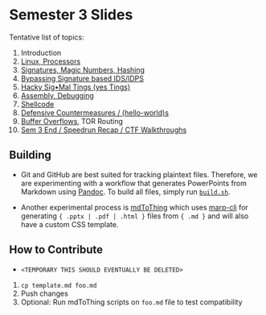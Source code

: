 # Semester 3 Slides

Tentative list of topics:

1. Introduction
2. [Linux, Processors](02.md)
3. [Signatures, Magic Numbers, Hashing](03.md)
4. [Bypassing Signature based IDS/IDPS](04.md)
5. [Hacky Sig•Mal Tings (yes Tings)](05.md)
6. [Assembly, Debugging](06.md)
7. [Shellcode](07.md)
8. [Defensive Countermeasures / (hello-world)s](08.md)
9. [Buffer Overflows](09.md), TOR Routing
10. [Sem 3 End / Speedrun Recap / CTF Walkthroughs](10.md)

## Building

* Git and GitHub are best suited for tracking plaintext files. Therefore, we are experimenting with a workflow that generates PowerPoints from Markdown using [Pandoc](https://pandoc.org/). To build all files, simply run [`build.sh`](build.sh).

* Another experimental process is [mdToThing](https://github.com/njitacm/mdToThing) which uses [marp-cli](https://github.com/marp-team/marp-cli) for generating `{ .pptx | .pdf | .html }` files from `{ .md }` and will also have a custom CSS template.

## How to Contribute

* `<TEMPORARY THIS SHOULD EVENTUALLY BE DELETED>`

1. `cp template.md foo.md`
2. Push changes
3. Optional: Run mdToThing scripts on `foo.md` file to test compatibility
